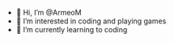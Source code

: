- 👋 Hi, I’m @ArmeoM
- 👀 I’m interested in coding and playing games
- 🌱 I’m currently learning to coding


<!---
ArmeoM/ArmeoM is a ✨ special ✨ repository because its `README.md` (this file) appears on your GitHub profile.
You can click the Preview link to take a look at your changes.
--->
